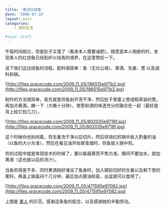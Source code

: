 ```yaml
---
title: '甬式红烧鱼'
date: '2008-07-24'
layout: post
categories:
    - 我的生活

#type: draft
---
```


午饭时间刚过，但是肚子又饿了（看来本人需要减肥）。随意逛本人相册的时，发现某人的红烧鱼已经到炉火纯青的境界，在这里赞叹一下。

说下我们这边烧鱼的流程，配料很简单：鱼（无论公母）、黄酒、生姜、葱 以及调料和锅。

![http://files.gracecode.com/2009_11_05/186515e971b2.jpg](http://files.gracecode.com/2009_11_05/186515e971b2.jpg)

制作的方法很简单，首先就是将鱼剖开洗干净，然后肚子里塞上卷成稻草装的葱。再加点黄酒，腌一下（大概十分钟），使葱和酒的味道充分的融合在一起（最好是背上给它划几刀）。

![http://files.gracecode.com/2009_11_05/802035e9718f.jpg](http://files.gracecode.com/2009_11_05/802035e9718f.jpg)

这个时候你也别闲着，将生姜洗干净以后切片。然后将烧红的锅中放入酌量的油（以鱼的大小为准），然后在看见油开始冒青烟时，将鱼放入锅中煎。

煎的过程中就是体现技术的时候了，要以鱼面黄而不焦为准。期间不要加水，就加黄酒（这也是以后的汤汁）。

当鱼煎得差不多，同时黄酒刚好淹没了鱼身时，加入期前切好的生姜以及剩下葱的尾料。再盖上锅盖闷个几分钟，最后加点酱油和盐，出盆就可以食用了。

![http://files.gracecode.com/2009_11_05/471595e97082.jpg](http://files.gracecode.com/2009_11_05/471595e97082.jpg)

上图是 [某人](http://www.yiyitoo.com) 的示范，感谢这条鱼的配合，以及感谢她的辛勤劳动。
